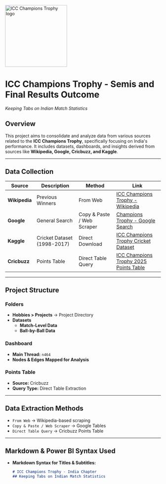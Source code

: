<img src="https://www.sacricketmag.com/wp-content/uploads/2024/11/Champions-Trophy-logo-1024x464.jpg" alt="ICC Champions Trophy logo" width="200">


# ICC Champions Trophy - Semis and Final Results Outcome
*Keeping Tabs on Indian Match Statistics*  

## Overview  
This project aims to consolidate and analyze data from various sources related to the **ICC Champions Trophy**, specifically focusing on India's performance. It includes datasets, dashboards, and insights derived from sources like **Wikipedia, Google, Cricbuzz, and Kaggle**.  

---

## Data Collection  
| Source     | Description | Method | Link |
|------------|-------------------------|------------------|--------------------------------------------------|
| **Wikipedia** | Previous Winners | From Web | [ICC Champions Trophy - Wikipedia](https://en.wikipedia.org/wiki/ICC_Champions_Trophy) |
| **Google** | General Search | Copy & Paste / Web Scraper | [Champions Trophy - Google Search](https://www.google.com/search?q=champions+trophy) |
| **Kaggle** | Cricket Dataset (1998-2017) | Direct Download | [ICC Champions Trophy Cricket Dataset](https://www.kaggle.com/) |
| **Cricbuzz** | Points Table | Direct Table Query | [ICC Champions Trophy 2025 Points Table](https://www.cricbuzz.com/) |

---

## Project Structure  
### Folders  
- **Hobbies > Projects** → Project Directory  
- **Datasets**  
  - **Match-Level Data**  
  - **Ball-by-Ball Data**  

### Dashboard  
- **Main Thread:** `n464`  
- **Nodes & Edges Mapped for Analysis**  

### Points Table  
- **Source:** Cricbuzz  
- **Query Type:** Direct Table Extraction  

---

## Data Extraction Methods  
- `From Web` → Wikipedia-based scraping  
- `Copy & Paste / Web Scraper` → Google Tables  
- `Direct Table Query` → Cricbuzz Points Table  

---

## Markdown & Power BI Syntax Used  
- **Markdown Syntax for Titles & Subtitles:**  
  ```md
  # ICC Champions Trophy - India Chapter
  ## Keeping Tabs on Indian Match Statistics
